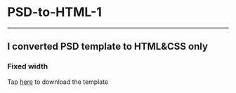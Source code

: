 #  PSD-to-HTML-1 
***
## I converted PSD template to HTML&CSS only

### Fixed width

Tap [here](https://365psd.com/download/focal-resume-psd-theme-54071) to download the template
